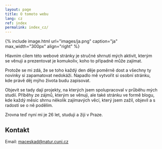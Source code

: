 ```yaml
---
layout: page
title: O tomoto webu
lang: cz
ref: index
permalink: index_cz/
---
```


{% include image.html url="images/ja.png" caption="ja" max_width="300px" align="right" %}

Hlavním cílem této webové stránky je stručné shrnutí mých aktivit, kterým se věnuji a prezentovat je komukoliv, koho to případně může zajímat. <br>

Protože se mi zdá, že se toho každý den děje poměrně dost a všechny ty novinky si zapamatovat nedokáži. Napadlo mě vytvořit si osobní stránku, kde právě děj mýho života budu zapisovat. <br>

Objevit se tady dají projekty, na kterých jsem spolupracoval v průběhu mých studií. Příběhy ze zájmů, kterým se věnuji, ale také stránku ve formě blogu, kde každý měsíc shrnu několik zajímavých věcí, který jsem zažil, objevil a s radostí se o ně podělím.<br>

Zrovna teď nyní mi je 26 let, studuji a žiji v Praze. 

## Kontakt

Email: [maceskad@natur.cuni.cz]


[maceskad@natur.cuni.cz]: mailto:maceskad@natur.cuni.cz

